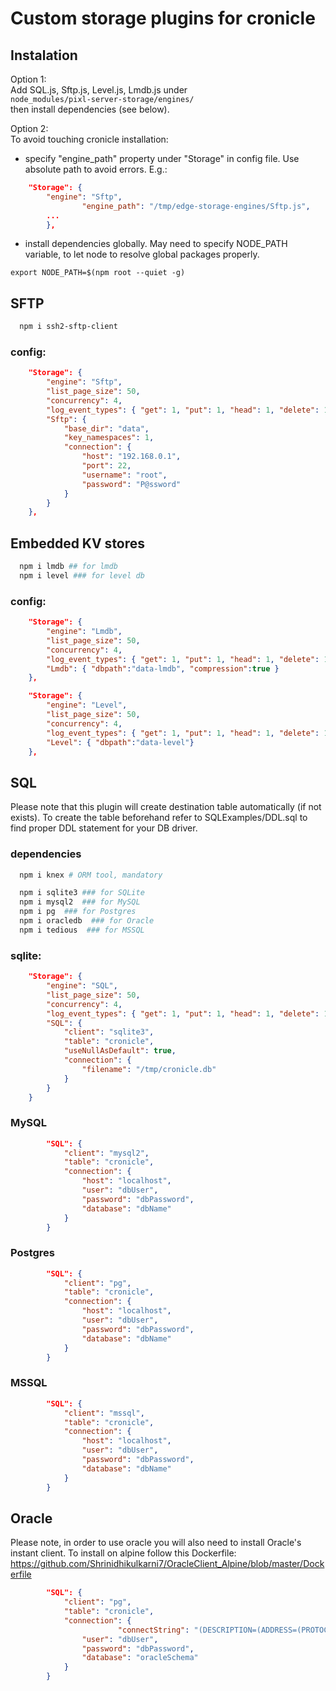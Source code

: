



# Custom storage plugins for cronicle

## Instalation

Option 1: \
Add SQL.js, Sftp.js, Level.js, Lmdb.js under \
```node_modules/pixl-server-storage/engines/``` \
then install dependencies (see below).

Option 2: \
To avoid touching cronicle installation:
- specify "engine_path" property under "Storage" in config file. Use absolute path to avoid errors. E.g.:
```json
	"Storage": {
		"engine": "Sftp",
                "engine_path": "/tmp/edge-storage-engines/Sftp.js",
		...
		},
```
- install dependencies globally. May need to specify NODE_PATH variable, to let node to resolve global packages properly. 

```export NODE_PATH=$(npm root --quiet -g)```


## SFTP
```bash
  npm i ssh2-sftp-client
```

###  config:
```json
	"Storage": {
		"engine": "Sftp",
		"list_page_size": 50,
		"concurrency": 4,
		"log_event_types": { "get": 1, "put": 1, "head": 1,	"delete": 1, "expire_set": 1 },
		"Sftp": {
			"base_dir": "data",
			"key_namespaces": 1,
			"connection": {
				"host": "192.168.0.1",
				"port": 22,
				"username": "root",
				"password": "P@ssword"
			}
		}
	},
```


## Embedded KV stores
```bash
  npm i lmdb ## for lmdb
  npm i level ### for level db
```
###  config:
```json
	"Storage": {
		"engine": "Lmdb",
		"list_page_size": 50,
		"concurrency": 4,
		"log_event_types": { "get": 1, "put": 1, "head": 1,	"delete": 1, "expire_set": 1 },
        "Lmdb": { "dbpath":"data-lmdb", "compression":true }       
    },
```
```json
	"Storage": {
		"engine": "Level",
		"list_page_size": 50,
		"concurrency": 4,
		"log_event_types": { "get": 1, "put": 1, "head": 1,	"delete": 1, "expire_set": 1 },
        "Level": { "dbpath":"data-level"}       
    },
```

## SQL 
Please note that this plugin will create destination table automatically (if not exists). To create the table beforehand refer to SQLExamples/DDL.sql to find proper DDL statement for your DB driver.

### dependencies
```bash
  npm i knex # ORM tool, mandatory

  npm i sqlite3 ### for SQLite
  npm i mysql2  ### for MySQL
  npm i pg  ### for Postgres
  npm i oracledb  ### for Oracle
  npm i tedious  ### for MSSQL
```
###  sqlite:
```json
	"Storage": {
		"engine": "SQL",
		"list_page_size": 50,
		"concurrency": 4,
		"log_event_types": { "get": 1, "put": 1, "head": 1,	"delete": 1, "expire_set": 1 },
		"SQL": {
			"client": "sqlite3",
			"table": "cronicle",
			"useNullAsDefault": true,
			"connection": {
				"filename": "/tmp/cronicle.db"
			}
		}
	}
```
### MySQL 
```json
		"SQL": {
			"client": "mysql2",
			"table": "cronicle",
			"connection": {
				"host": "localhost",
				"user": "dbUser",
				"password": "dbPassword",
				"database": "dbName"
			}
		}
```
### Postgres
```json
		"SQL": {
			"client": "pg",
			"table": "cronicle",
			"connection": {
				"host": "localhost",
				"user": "dbUser",
				"password": "dbPassword",
				"database": "dbName"
			}
		}
```
### MSSQL
```json
		"SQL": {
			"client": "mssql",
			"table": "cronicle",
			"connection": {
				"host": "localhost",
				"user": "dbUser",
				"password": "dbPassword",
				"database": "dbName"
			}
		}
```
## Oracle
Please note, in order to use oracle you will also need to install Oracle's instant client. To install on alpine follow this Dockerfile:
https://github.com/Shrinidhikulkarni7/OracleClient_Alpine/blob/master/Dockerfile
```json
		"SQL": {
			"client": "pg",
			"table": "cronicle",
			"connection": {
                        "connectString": "(DESCRIPTION=(ADDRESS=(PROTOCOL=TCP)(HOST=localhost...)))",
				"user": "dbUser",
				"password": "dbPassword",
				"database": "oracleSchema"
			}
		}
```
